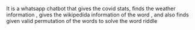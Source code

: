 It is a whatsapp chatbot that gives the covid stats, finds the weather information , gives the wikipedida information of the word , and also finds given valid permutation of the words to solve the word riddle
